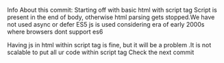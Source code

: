 Info About this commit:
Starting off with basic html with script tag
Script is present in the end of body, otherwise html parsing gets stopped.We have not used async or defer
ES5 js is used considering era of early 2000s where browsers dont support es6

Having js in html within script tag is fine, but it will be a problem .It is not scalable to put all ur code within script tag
Check the next commit
